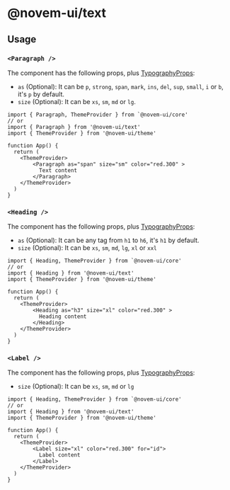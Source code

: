 # @novem-ui/text

## Usage

### `<Paragraph />`

The component has the following props, plus [TypographyProps](../base/src/types.ts):

- `as` (Optional): It can be `p`, `strong`, `span`, `mark`, `ins`, `del`, `sup`, `small`, `i` or `b`, it's `p` by default.
- `size` (Optional): It can be `xs`, `sm`, `md` or `lg`.

```tsx
import { Paragraph, ThemeProvider } from `@novem-ui/core'
// or
import { Paragraph } from '@novem-ui/text'
import { ThemeProvider } from '@novem-ui/theme'

function App() {
  return (
    <ThemeProvider>
        <Paragraph as="span" size="sm" color="red.300" >
          Text content
        </Paragraph>
    </ThemeProvider>
  )
}
```

### `<Heading />`

The component has the following props, plus [TypographyProps](../base/src/types.ts):

- `as` (Optional): It can be any tag from `h1` to `h6`, it's `h1` by default.
- `size` (Optional): It can be `xs`, `sm`, `md`, `lg`, `xl` or `xxl`

```tsx
import { Heading, ThemeProvider } from `@novem-ui/core'
// or
import { Heading } from '@novem-ui/text'
import { ThemeProvider } from '@novem-ui/theme'

function App() {
  return (
    <ThemeProvider>
        <Heading as="h3" size="xl" color="red.300" >
          Heading content
        </Heading>
    </ThemeProvider>
  )
}
```

### `<Label />`

The component has the following props, plus [TypographyProps](../base/src/types.ts):

- `size` (Optional): It can be `xs`, `sm`, `md` or `lg`

```tsx
import { Heading, ThemeProvider } from `@novem-ui/core'
// or
import { Heading } from '@novem-ui/text'
import { ThemeProvider } from '@novem-ui/theme'

function App() {
  return (
    <ThemeProvider>
        <Label size="xl" color="red.300" for="id">
          Label content
        </Label>
    </ThemeProvider>
  )
}
```